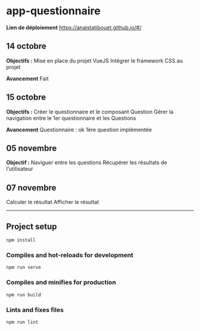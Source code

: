 # app-questionnaire

**Lien de déploiement**
https://anaistatibouet.github.io/#/

## 14 octobre

**Objectifs :**
Mise en place du projet VueJS
Intégrer le framework CSS au projet

**Avancement**
Fait

## 15 octobre

**Objectifs :**
Créer le questionnaire et le composant Question
Gérer la navigation entre le 1er questionnaire et les Questions

**Avancement**
Questionnaire : ok
1ère question implémentée

## 05 novembre

**Objectif :**
Naviguer entre les questions
Récupérer les résultats de l'utilisateur

## 07 novembre

Calculer le résultat
Afficher le résultat

---

## Project setup

```
npm install
```

### Compiles and hot-reloads for development

```
npm run serve
```

### Compiles and minifies for production

```
npm run build
```

### Lints and fixes files

```
npm run lint
```
